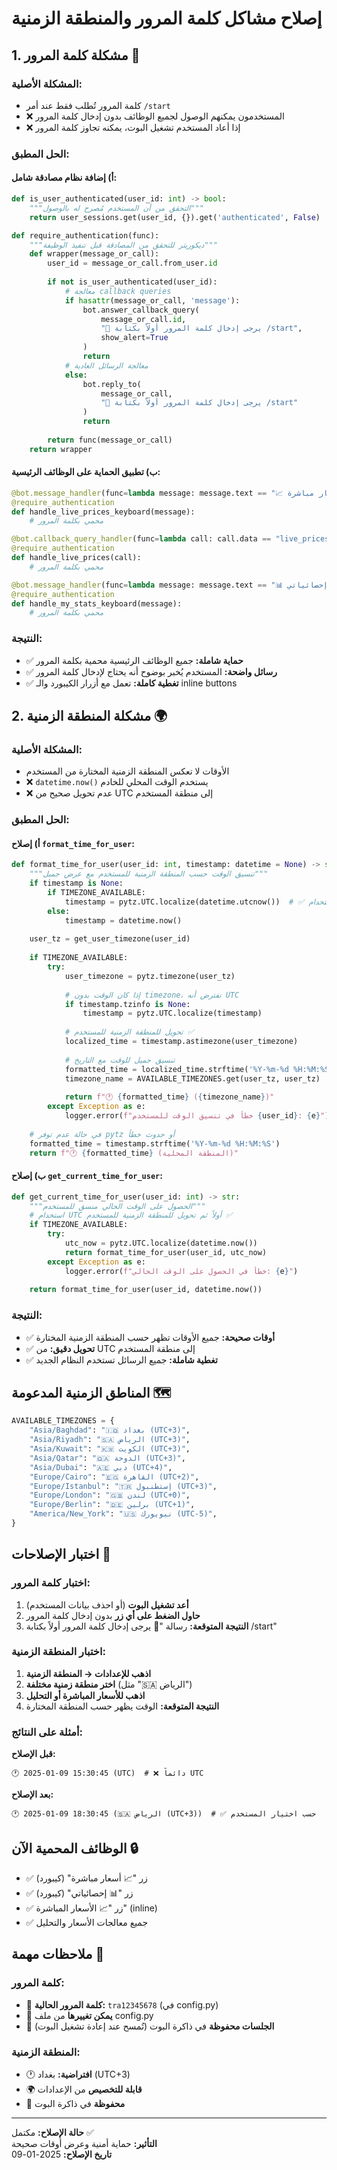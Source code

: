 # إصلاح مشاكل كلمة المرور والمنطقة الزمنية

## 1. مشكلة كلمة المرور 🔐

### المشكلة الأصلية:
- كلمة المرور تُطلب فقط عند أمر `/start`
- ❌ المستخدمون يمكنهم الوصول لجميع الوظائف بدون إدخال كلمة المرور
- ❌ إذا أعاد المستخدم تشغيل البوت، يمكنه تجاوز كلمة المرور

### الحل المطبق:
#### أ) إضافة نظام مصادقة شامل:
```python
def is_user_authenticated(user_id: int) -> bool:
    """التحقق من أن المستخدم مُصرح له بالوصول"""
    return user_sessions.get(user_id, {}).get('authenticated', False)

def require_authentication(func):
    """ديكوريتر للتحقق من المصادقة قبل تنفيذ الوظيفة"""
    def wrapper(message_or_call):
        user_id = message_or_call.from_user.id
        
        if not is_user_authenticated(user_id):
            # معالجة callback queries
            if hasattr(message_or_call, 'message'):
                bot.answer_callback_query(
                    message_or_call.id, 
                    "🔐 يرجى إدخال كلمة المرور أولاً بكتابة /start", 
                    show_alert=True
                )
                return
            # معالجة الرسائل العادية
            else:
                bot.reply_to(
                    message_or_call, 
                    "🔐 يرجى إدخال كلمة المرور أولاً بكتابة /start"
                )
                return
        
        return func(message_or_call)
    return wrapper
```

#### ب) تطبيق الحماية على الوظائف الرئيسية:
```python
@bot.message_handler(func=lambda message: message.text == "📈 أسعار مباشرة")
@require_authentication
def handle_live_prices_keyboard(message):
    # محمي بكلمة المرور

@bot.callback_query_handler(func=lambda call: call.data == "live_prices")
@require_authentication
def handle_live_prices(call):
    # محمي بكلمة المرور

@bot.message_handler(func=lambda message: message.text == "📊 إحصائياتي")
@require_authentication
def handle_my_stats_keyboard(message):
    # محمي بكلمة المرور
```

### النتيجة:
- ✅ **حماية شاملة:** جميع الوظائف الرئيسية محمية بكلمة المرور
- ✅ **رسائل واضحة:** المستخدم يُخبر بوضوح أنه يحتاج لإدخال كلمة المرور
- ✅ **تغطية كاملة:** تعمل مع أزرار الكيبورد والـ inline buttons

## 2. مشكلة المنطقة الزمنية 🌍

### المشكلة الأصلية:
- الأوقات لا تعكس المنطقة الزمنية المختارة من المستخدم
- ❌ `datetime.now()` يستخدم الوقت المحلي للخادم
- ❌ عدم تحويل صحيح من UTC إلى منطقة المستخدم

### الحل المطبق:
#### أ) إصلاح `format_time_for_user`:
```python
def format_time_for_user(user_id: int, timestamp: datetime = None) -> str:
    """تنسيق الوقت حسب المنطقة الزمنية للمستخدم مع عرض جميل"""
    if timestamp is None:
        if TIMEZONE_AVAILABLE:
            timestamp = pytz.UTC.localize(datetime.utcnow())  # ✅ استخدام UTC
        else:
            timestamp = datetime.now()
    
    user_tz = get_user_timezone(user_id)
    
    if TIMEZONE_AVAILABLE:
        try:
            user_timezone = pytz.timezone(user_tz)
            
            # إذا كان الوقت بدون timezone، نفترض أنه UTC
            if timestamp.tzinfo is None:
                timestamp = pytz.UTC.localize(timestamp)
            
            # تحويل للمنطقة الزمنية للمستخدم ✅
            localized_time = timestamp.astimezone(user_timezone)
            
            # تنسيق جميل للوقت مع التاريخ
            formatted_time = localized_time.strftime('%Y-%m-%d %H:%M:%S')
            timezone_name = AVAILABLE_TIMEZONES.get(user_tz, user_tz)
            
            return f"🕐 {formatted_time} ({timezone_name})"
        except Exception as e:
            logger.error(f"خطأ في تنسيق الوقت للمستخدم {user_id}: {e}")
    
    # في حالة عدم توفر pytz أو حدوث خطأ
    formatted_time = timestamp.strftime('%Y-%m-%d %H:%M:%S')
    return f"🕐 {formatted_time} (المنطقة المحلية)"
```

#### ب) إصلاح `get_current_time_for_user`:
```python
def get_current_time_for_user(user_id: int) -> str:
    """الحصول على الوقت الحالي منسق للمستخدم"""
    # استخدام UTC أولاً ثم تحويل للمنطقة الزمنية للمستخدم ✅
    if TIMEZONE_AVAILABLE:
        try:
            utc_now = pytz.UTC.localize(datetime.now())
            return format_time_for_user(user_id, utc_now)
        except Exception as e:
            logger.error(f"خطأ في الحصول على الوقت الحالي: {e}")
    
    return format_time_for_user(user_id, datetime.now())
```

### النتيجة:
- ✅ **أوقات صحيحة:** جميع الأوقات تظهر حسب المنطقة الزمنية المختارة
- ✅ **تحويل دقيق:** من UTC إلى منطقة المستخدم
- ✅ **تغطية شاملة:** جميع الرسائل تستخدم النظام الجديد

## المناطق الزمنية المدعومة 🗺️

```python
AVAILABLE_TIMEZONES = {
    "Asia/Baghdad": "🇮🇶 بغداد (UTC+3)",
    "Asia/Riyadh": "🇸🇦 الرياض (UTC+3)", 
    "Asia/Kuwait": "🇰🇼 الكويت (UTC+3)",
    "Asia/Qatar": "🇶🇦 الدوحة (UTC+3)",
    "Asia/Dubai": "🇦🇪 دبي (UTC+4)",
    "Europe/Cairo": "🇪🇬 القاهرة (UTC+2)",
    "Europe/Istanbul": "🇹🇷 إستطنبول (UTC+3)",
    "Europe/London": "🇬🇧 لندن (UTC+0)",
    "Europe/Berlin": "🇩🇪 برلين (UTC+1)",
    "America/New_York": "🇺🇸 نيويورك (UTC-5)",
}
```

## اختبار الإصلاحات 🧪

### اختبار كلمة المرور:
1. **أعد تشغيل البوت** (أو احذف بيانات المستخدم)
2. **حاول الضغط على أي زر** بدون إدخال كلمة المرور
3. **النتيجة المتوقعة:** رسالة "🔐 يرجى إدخال كلمة المرور أولاً بكتابة /start"

### اختبار المنطقة الزمنية:
1. **اذهب للإعدادات → المنطقة الزمنية**
2. **اختر منطقة زمنية مختلفة** (مثل "🇸🇦 الرياض")
3. **اذهب للأسعار المباشرة أو التحليل**
4. **النتيجة المتوقعة:** الوقت يظهر حسب المنطقة المختارة

### أمثلة على النتائج:
**قبل الإصلاح:**
```
🕐 2025-01-09 15:30:45 (UTC)  # ❌ دائماً UTC
```

**بعد الإصلاح:**
```
🕐 2025-01-09 18:30:45 (🇸🇦 الرياض (UTC+3))  # ✅ حسب اختيار المستخدم
```

## الوظائف المحمية الآن 🔒

- ✅ زر "📈 أسعار مباشرة" (كيبورد)
- ✅ زر "📊 إحصائياتي" (كيبورد)  
- ✅ زر "📈 الأسعار المباشرة" (inline)
- ✅ جميع معالجات الأسعار والتحليل

## ملاحظات مهمة 📝

### كلمة المرور:
- 🔑 **كلمة المرور الحالية:** `tra12345678` (في config.py)
- 🔄 **يمكن تغييرها** من ملف config.py
- 💾 **الجلسات محفوظة** في ذاكرة البوت (تُمسح عند إعادة تشغيل البوت)

### المنطقة الزمنية:
- 🕐 **افتراضية:** بغداد (UTC+3)
- 🌍 **قابلة للتخصيص** من الإعدادات
- 💾 **محفوظة** في ذاكرة البوت

---
**حالة الإصلاح:** مكتمل ✅  
**التأثير:** حماية أمنية وعرض أوقات صحيحة  
**تاريخ الإصلاح:** 2025-01-09